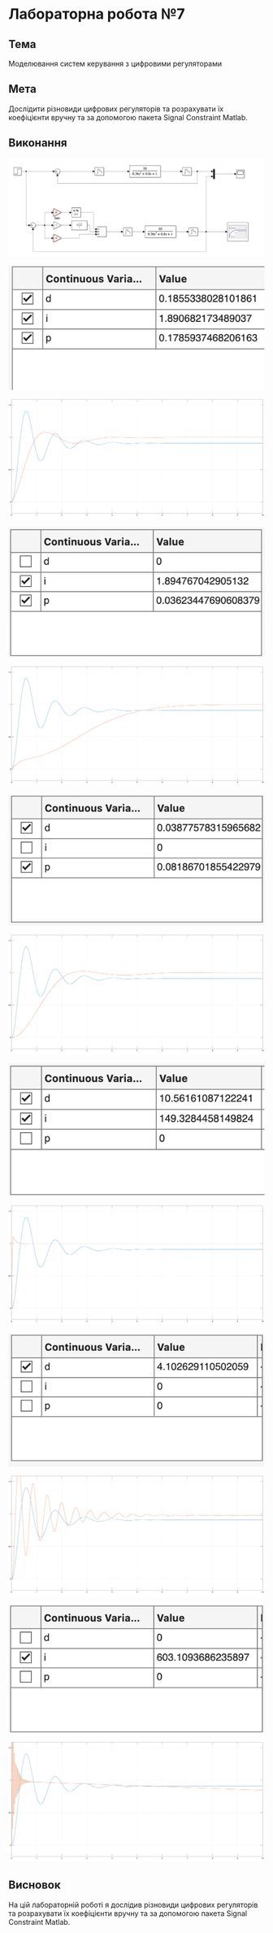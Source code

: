 # Лабораторна робота №7

## Тема

Моделювання систем керування з цифровими регуляторами

## Мета

Дослідити різновиди цифрових регуляторів та розрахувати їх коефіцієнти вручну та за допомогою пакета Signal Constraint Matlab.

## Виконання

![Рисунок 1 - Схема моделі](image.png)

![Рисунок 2 - Всі параметри](image-1.png)

![Рисунок 3 - Графік з усіма](image-2.png)

![Рисунок 4 - Без д](image-3.png)

![Рисунок 5 - Графік без д](image-4.png)

![Рисунок 6 - Без і](image-5.png)

![Рисунок 7 - Графік без і](image-6.png)

![Рисунок 8 - Без п](image-7.png)

![Рисунок 9 - Графік без п](image-8.png)

![Рисунок 10 - Тільки д](image-9.png)

![Рисунок 11 - Графік тільки д](image-10.png)

![Рисунок 12 - Тільки і](image-11.png)

![Рисунок 13 - Графік тільки і](image-12.png)

## Висновок 

На цій лабораторній роботі я дослідив різновиди цифрових регуляторів та розрахувати їх коефіцієнти вручну та за допомогою пакета Signal Constraint Matlab.
